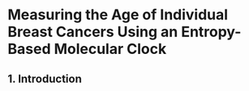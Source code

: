 # Measuring the Age of Individual Breast Cancers Using an Entropy-Based Molecular Clock

## 1. Introduction
